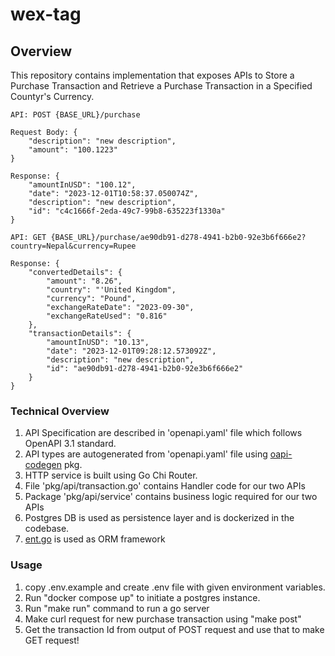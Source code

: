 # wex-tag

## Overview 
This repository contains implementation that exposes APIs to Store a Purchase Transaction and Retrieve a Purchase Transaction in a Specified Countyr's Currency. 

```
API: POST {BASE_URL}/purchase

Request Body: {
    "description": "new description",
    "amount": "100.1223"
}

Response: {
    "amountInUSD": "100.12",
    "date": "2023-12-01T10:58:37.050074Z",
    "description": "new description",
    "id": "c4c1666f-2eda-49c7-99b8-635223f1330a"
}
``` 

```
API: GET {BASE_URL}/purchase/ae90db91-d278-4941-b2b0-92e3b6f666e2?country=Nepal&currency=Rupee

Response: {
    "convertedDetails": {
        "amount": "8.26",
        "country": "'United Kingdom",
        "currency": "Pound",
        "exchangeRateDate": "2023-09-30",
        "exchangeRateUsed": "0.816"
    },
    "transactionDetails": {
        "amountInUSD": "10.13",
        "date": "2023-12-01T09:28:12.573092Z",
        "description": "new description",
        "id": "ae90db91-d278-4941-b2b0-92e3b6f666e2"
    }
}
```

### Technical Overview 
1. API Specification are described in 'openapi.yaml' file which follows OpenAPI 3.1 standard. 
2. API types are autogenerated from 'openapi.yaml' file using [oapi-codegen](github.com/deepmap/oapi-codegen/cmd/oapi-codegen) pkg. 
3. HTTP service is built using Go Chi Router. 
4. File 'pkg/api/transaction.go' contains Handler code for our two APIs
5. Package 'pkg/api/service' contains business logic required for our two APIs
6. Postgres DB is used as persistence layer and is dockerized in the codebase. 
7. [ent.go](https://entgo.io/) is used as ORM framework 

### Usage 
1. copy .env.example and create .env file with given environment variables.
1. Run "docker compose up" to initiate a postgres instance. 
2. Run "make run" command to run a go server 
3. Make curl request for new purchase transaction using "make post"
4. Get the transaction Id from output of POST request and use that to make GET request!
